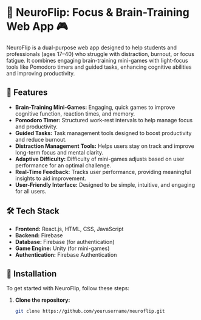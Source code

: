 # 🧠 NeuroFlip: Focus & Brain-Training Web App 🎮

NeuroFlip is a dual-purpose web app designed to help students and professionals (ages 17–40) who struggle with distraction, burnout, or focus fatigue. It combines engaging brain-training mini-games with light-focus tools like Pomodoro timers and guided tasks, enhancing cognitive abilities and improving productivity.

## 🚀 Features

- **Brain-Training Mini-Games:** Engaging, quick games to improve cognitive function, reaction times, and memory.
- **Pomodoro Timer:** Structured work-rest intervals to help manage focus and productivity.
- **Guided Tasks:** Task management tools designed to boost productivity and reduce burnout.
- **Distraction Management Tools:** Helps users stay on track and improve long-term focus and mental clarity.
- **Adaptive Difficulty:** Difficulty of mini-games adjusts based on user performance for an optimal challenge.
- **Real-Time Feedback:** Tracks user performance, providing meaningful insights to aid improvement.
- **User-Friendly Interface:** Designed to be simple, intuitive, and engaging for all users.

## 🛠️ Tech Stack

- **Frontend:** React.js, HTML, CSS, JavaScript
- **Backend:** Firebase
- **Database:**  Firebase (for authentication)
- **Game Engine:** Unity (for mini-games)
- **Authentication:** Firebase Authentication 

## 📌 Installation

To get started with NeuroFlip, follow these steps:

1. **Clone the repository:**

   ```bash
   git clone https://github.com/yourusername/neuroflip.git
